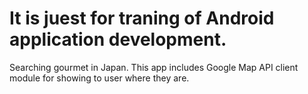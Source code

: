 It is juest for traning of Android application development.
==============

Searching gourmet in Japan.
This app includes Google Map API client module for showing to user where they are.
